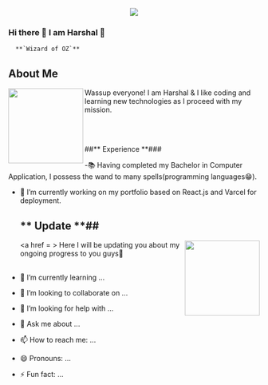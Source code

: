   <div align = "center">

  ![](https://typograssy.deno.dev/api?text=Harshal%20Mali&l0=fcfcfc&l1=ff0000&l2=e43a3a&l3=e05267&l4=db2424&bg=cda8b5&speed=190&comment=)
  </div>

### **Hi there 👋 I am Harshal 🚀**

      **`Wizard of OZ`**

## **About Me**
<a href = https://github.com/Raga0074><img align= "left" width = "150px" height = "150px" src="https://tenor.com/view/bleach-gif-17990944"></a>

Wassup everyone! I am Harshal & I like coding and learning new technologies as I proceed with my mission.

<br><br>

##** Experience **###

-📚 Having completed my Bachelor in Computer Application, I possess the wand to many spells(programming languages😁).
- 🔭 I’m currently working on my portfolio based on React.js and Varcel for deployment.

  ## ** Update **##
    <a href = ><img align = "right" width = "150px" height = "150px" src=https://tenor.com/view/bleach-gif-17990944></a>
  Here I will be updating you about my ongoing progress to you guys🚀
    <br><br>
- 🌱 I’m currently learning ...
- 👯 I’m looking to collaborate on ...
- 🤔 I’m looking for help with ...
- 💬 Ask me about ...
- 📫 How to reach me: ...
- 😄 Pronouns: ...
- ⚡ Fun fact: ...
